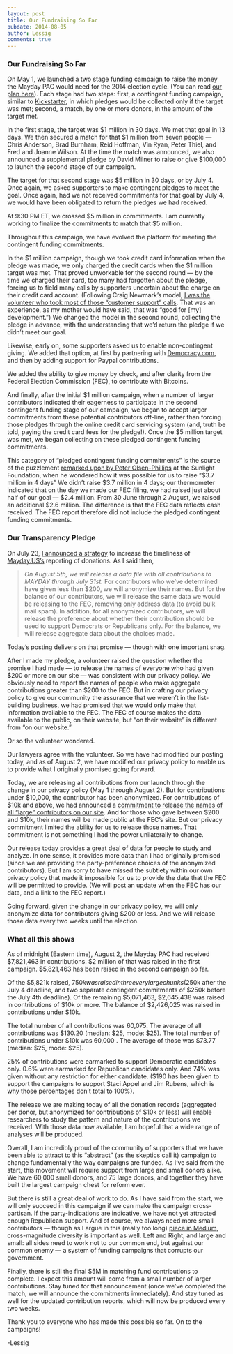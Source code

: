 ```yaml
---
layout: post
title: Our Fundraising So Far
pubdate: 2014-08-05
author: Lessig
comments: true
---
```


### Our Fundraising So Far

On May 1, we launched a two stage funding campaign to raise the money the Mayday PAC would need for the 2014 election cycle. (You can read [our plan here](https://mayday.us/the-plan/)). Each stage had two steps: first, a contingent funding campaign, similar to [Kickstarter](https://www.kickstarter.com/), in which pledges would be collected only if the target was met; second, a match, by one or more donors, in the amount of the target met.

In the first stage, the target was $1 million in 30 days. We met that goal in 13 days. We then secured a match for that $1 million from seven people — Chris Anderson, Brad Burnham, Reid Hoffman, Vin Ryan, Peter Thiel, and Fred and Joanne Wilson. At the time the match was announced, we also announced a supplemental pledge by David Milner to raise or give $100,000 to launch the second stage of our campaign.

The target for that second stage was $5 million in 30 days, or by July 4. Once again, we asked supporters to make contingent pledges to meet the goal. Once again, had we not received commitments for that goal by July 4, we would have been obligated to return the pledges we had received.

At 9:30 PM ET, we crossed $5 million in commitments. I am currently working to finalize the commitments to match that $5 million.

Throughout this campaign, we have evolved the platform for meeting the contingent funding commitments.

In the $1 million campaign, though we took credit card information when the pledge was made, we only charged the credit cards when the $1 million target was met. That proved unworkable for the second round — by the time we charged their card, too many had forgotten about the pledge, forcing us to field many calls by supporters uncertain about the charge on their credit card account. (Following Craig Newmark’s model, [I was the volunteer who took most of those “customer support” calls](http://lessig.tumblr.com/post/90477969642/on-the-challenge-of-being-craig-newmark). That was an experience, as my mother would have said, that was “good for [my] development.”) We changed the model in the second round, collecting the pledge in advance, with the understanding that we’d return the pledge if we didn’t meet our goal.

Likewise, early on, some supporters asked us to enable non-contingent giving. We added that option, at first by partnering with [Democracy.com](http://democracy.com/), and then by adding support for Paypal contributions.

We added the ability to give money by check, and after clarity from the Federal Election Commission (FEC), to contribute with Bitcoins.

And finally, after the initial $1 million campaign, when a number of larger contributors indicated their eagerness to participate in the second contingent funding stage of our campaign, we began to accept larger commitments from these potential contributors off-line, rather than forcing those pledges through the online credit card servicing system (and, truth be told, paying the credit card fees for the pledge!). Once the $5 million target was met, we began collecting on these pledged contingent funding commitments.

This category of “pledged contingent funding commitments” is the source of the puzzlement [remarked upon by Peter Olsen-Phillips](http://sunlightfoundation.com/blog/2014/07/22/questions-remain-for-mayday-pac/) at the Sunlight Foundation, when he wondered how it was possible for us to raise “$3.7 million in 4 days” We didn’t raise $3.7 million in 4 days; our thermometer indicated that on the day we made our FEC filing, we had raised just about half of our goal — $2.4 million. From 30 June through 2 August, we raised an additional $2.6 million. The difference is that the FEC data reflects cash received. The FEC report therefore did not include the pledged contingent funding commitments.

### Our Transparency Pledge

On July 23, [I announced a strategy](http://lessig.tumblr.com/post/92647225387/mayday-us-and-transparency) to increase the timeliness of [Mayday.US’s](https://mayday.us/) reporting of donations. As I said then,

> *On August 5th, we will release a data file with all contributions to MAYDAY through July 31st.* For contributors who we’ve determined have given less than $200, we will anonymize their names. But for the balance of our contributors, we will release the same data we would be releasing to the FEC, removing only address data (to avoid bulk mail spam). In addition, for all anonymized contributors, we will release the preference about whether their contribution should be used to support Democrats or Republicans only.  For the balance, we will release aggregate data about the choices made.

Today’s posting delivers on that promise — though with one important snag.

After I made my pledge, a volunteer raised the question whether the promise I had made — to release the names of everyone who had given $200 or more on our site — was consistent with our privacy policy. We obviously need to report the names of people who make aggregate contributions greater than $200 to the FEC. But in crafting our privacy policy to give our community the assurance that we weren’t in the list-building business, we had promised that we would only make that information available to the FEC. The FEC of course makes the data available to the public, on their website, but “on their website” is different from “on our website.”

Or so the volunteer wondered.

Our lawyers agree with the volunteer. So we have had modified our posting today, and as of August 2, we have modified our privacy policy to enable us to provide what I originally promised going forward.

Today, we are releasing all contributions from our launch through the change in our privacy policy (May 1 through August 2). But for contributions under $10,000, the contributor has been anonymized. For contributions of $10k and above, we had announced a [commitment to release the names of all “large” contributors on our site](https://mayday.us/faq/#will-the-contributors-to-the-mayday-pac-be-listed). And for those who gave between $200 and $10k, their names will be made public at the FEC’s site. But our privacy commitment limited the ability for us to release those names. That commitment is not something I had the power unilaterally to change.

Our release today provides a great deal of data for people to study and analyze. In one sense, it provides more data than I had originally promised (since we are providing the party-preference choices of the anonymized contributors). But I am sorry to have missed the subtlety within our own privacy policy that made it impossible for us to provide the data that the FEC will be permitted to provide. (We will post an update when the FEC has our data, and a link to the FEC report.)

Going forward, given the change in our privacy policy, we will only anonymize data for contributors giving $200 or less. And we will release those data every two weeks until the election.

### What all this shows

As of midnight (Eastern time), August 2, the Mayday PAC had received $7,821,463  in contributions. $2 million of that was raised in the first campaign. $5,821,463 has been raised in the second campaign so far.

Of the $5,821k raised, $750k was raised in three very large chunks ($250k after the July 4 deadline, and two separate contingent commitments of $250k before the July 4th deadline). Of the remaining $5,071,463, $2,645,438 was raised in contributions of $10k or more. The balance of $2,426,025 was raised in contributions under $10k.

The total number of all contributions was 60,075. The average of all contributions was $130.20 (median: $25, mode: $25). The total number of contributions under $10k was 60,000 . The average of those was $73.77 (median: $25, mode: $25).

25% of contributions were earmarked to support Democratic candidates only. 0.6% were earmarked for Republican candidates only. And 74% was given without any restriction for either candidate. ($190 has been given to support the campaigns to support Staci Appel and Jim Rubens, which is why those percentages don’t total to 100%).

The release we are making today of all the donation records (aggregated per donor, but anonymized for contributions of $10k or less) will enable researchers to study the pattern and nature of the contributions we received. With those data now available, I am hopeful that  a wide range of analyses will be produced.

Overall, I am incredibly proud of the community of supporters that we have been able to attract to this “abstract” (as the skeptics call it) campaign to change fundamentally the way campaigns are funded. As I’ve said from the start, this movement will require support from large and small donors alike. We have 60,000 small donors, and 75 large donors, and together they have built the largest campaign chest for reform ever.

But there is still a great deal of work to do. As I have said from the start, we will only succeed in this campaign if we can make the campaign cross-partisan. If the party-indications are indicative, we have not yet attracted enough Republican support. And of course, we always need more small contributors — though as I argue in this (really too long) [piece in Medium](http://bit.ly/Lessig-Medium), cross-magnitude diversity is important as well. Left and Right, and large and small: all sides need to work not to our common end, but against our common enemy — a system of funding campaigns that corrupts our government.

Finally, there is still the final $5M in matching fund contributions to complete. I expect this amount will come from a small number of larger contributions. Stay tuned for that announcement (once we’ve completed the match, we will announce the commitments immediately). And stay tuned as well for the updated contribution reports, which will now be produced every two weeks.

Thank you to everyone who has made this possible so far. On to the campaigns!

-Lessig


